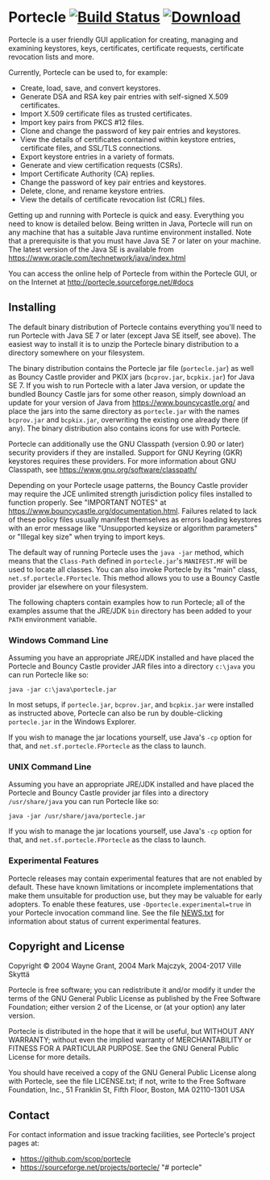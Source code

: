 # Portecle [![Build Status](https://travis-ci.org/scop/portecle.svg)](https://travis-ci.org/scop/portecle) [![Download](https://img.shields.io/sourceforge/dt/portecle.svg)](https://sourceforge.net/projects/portecle/files/latest/download)

Portecle is a user friendly GUI application for creating, managing and
examining keystores, keys, certificates, certificate requests,
certificate revocation lists and more.

Currently, Portecle can be used to, for example:

- Create, load, save, and convert keystores.
- Generate DSA and RSA key pair entries with self-signed X.509
  certificates.
- Import X.509 certificate files as trusted certificates.
- Import key pairs from PKCS #12 files.
- Clone and change the password of key pair entries and keystores.
- View the details of certificates contained within keystore entries,
  certificate files, and SSL/TLS connections.
- Export keystore entries in a variety of formats.
- Generate and view certification requests (CSRs).
- Import Certificate Authority (CA) replies.
- Change the password of key pair entries and keystores.
- Delete, clone, and rename keystore entries.
- View the details of certificate revocation list (CRL) files.

Getting up and running with Portecle is quick and easy.  Everything
you need to know is detailed below. Being written in Java, Portecle
will run on any machine that has a suitable Java runtime environment
installed. Note that a prerequisite is that you must have Java SE 7 or
later on your machine. The latest version of the Java SE is available
from https://www.oracle.com/technetwork/java/index.html

You can access the online help of Portecle from within the Portecle
GUI, or on the Internet at http://portecle.sourceforge.net/#docs

## Installing

The default binary distribution of Portecle contains everything you'll
need to run Portecle with Java SE 7 or later (except Java SE itself,
see above). The easiest way to install it is to unzip the Portecle
binary distribution to a directory somewhere on your filesystem.

The binary distribution contains the Portecle jar file
(`portecle.jar`) as well as Bouncy Castle provider and PKIX jars
(`bcprov.jar`, `bcpkix.jar`) for Java SE 7.  If you wish to run
Portecle with a later Java version, or update the bundled Bouncy
Castle jars for some other reason, simply download an update for your
version of Java from https://www.bouncycastle.org/ and place the jars
into the same directory as `portecle.jar` with the names `bcprov.jar`
and `bcpkix.jar`, overwriting the existing one already there (if any).
The binary distribution also contains icons for use with Portecle.

Portecle can additionally use the GNU Classpath (version 0.90 or
later) security providers if they are installed. Support for GNU
Keyring (GKR) keystores requires these providers. For more
information about GNU Classpath, see
https://www.gnu.org/software/classpath/

Depending on your Portecle usage patterns, the Bouncy Castle provider
may require the JCE unlimited strength jurisdiction policy files
installed to function properly.  See "IMPORTANT NOTES" at
https://www.bouncycastle.org/documentation.html. Failures related to
lack of these policy files usually manifest themselves as errors
loading keystores with an error message like "Unsupported keysize or
algorithm parameters" or "Illegal key size" when trying to import
keys.

The default way of running Portecle uses the `java -jar` method, which
means that the `Class-Path` defined in `portecle.jar`'s `MANIFEST.MF`
will be used to locate all classes. You can also invoke Portecle by
its "main" class, `net.sf.portecle.FPortecle`. This method allows you
to use a Bouncy Castle provider jar elsewhere on your filesystem.

The following chapters contain examples how to run Portecle; all of
the examples assume that the JRE/JDK `bin` directory has been added to
your `PATH` environment variable.

### Windows Command Line

Assuming you have an appropriate JRE/JDK installed and have placed the
Portecle and Bouncy Castle provider JAR files into a directory
`c:\java` you can run Portecle like so:

```
java -jar c:\java\portecle.jar
```

In most setups, if `portecle.jar`, `bcprov.jar`, and `bcpkix.jar` were
installed as instructed above, Portecle can also be run by
double-clicking `portecle.jar` in the Windows Explorer.

If you wish to manage the jar locations yourself, use Java's `-cp`
option for that, and `net.sf.portecle.FPortecle` as the class to
launch.

### UNIX Command Line

Assuming you have an appropriate JRE/JDK installed and have placed the
Portecle and Bouncy Castle provider jar files into a directory
`/usr/share/java` you can run Portecle like so:

```
java -jar /usr/share/java/portecle.jar
```

If you wish to manage the jar locations yourself, use Java's `-cp`
option for that, and `net.sf.portecle.FPortecle` as the class to
launch.

### Experimental Features

Portecle releases may contain experimental features that are not
enabled by default.  These have known limitations or incomplete
implementations that make them unsuitable for production use, but they
may be valuable for early adopters. To enable these features, use
`-Dportecle.experimental=true` in your Portecle invocation command
line. See the file [NEWS.txt](NEWS.txt) for information about status
of current experimental features.

## Copyright and License

Copyright © 2004 Wayne Grant, 2004 Mark Majczyk, 2004-2017 Ville Skyttä

Portecle is free software; you can redistribute it and/or modify it
under the terms of the GNU General Public License as published by the
Free Software Foundation; either version 2 of the License, or (at your
option) any later version.

Portecle is distributed in the hope that it will be useful, but
WITHOUT ANY WARRANTY; without even the implied warranty of
MERCHANTABILITY or FITNESS FOR A PARTICULAR PURPOSE.  See the GNU
General Public License for more details.

You should have received a copy of the GNU General Public License
along with Portecle, see the file LICENSE.txt; if not, write to the
Free Software Foundation, Inc., 51 Franklin St, Fifth Floor, Boston,
MA 02110-1301 USA

## Contact

For contact information and issue tracking facilities,
see Portecle's project pages at:
- https://github.com/scop/portecle
- https://sourceforge.net/projects/portecle/
"# portecle" 
